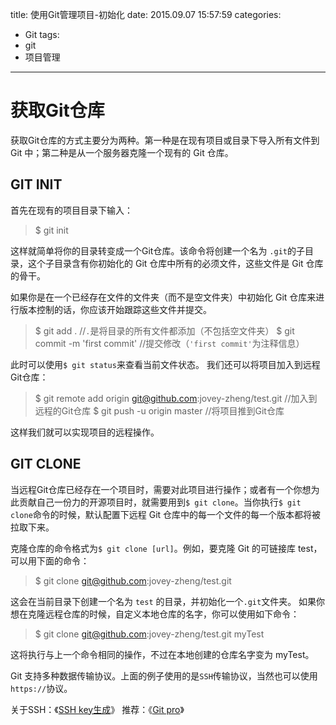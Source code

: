 title: 使用Git管理项目-初始化
date: 2015.09.07 15:57:59
categories:
- Git
tags:
- git
- 项目管理
---
# 获取Git仓库
获取Git仓库的方式主要分为两种。第一种是在现有项目或目录下导入所有文件到 Git 中；第二种是从一个服务器克隆一个现有的 Git 仓库。

## GIT INIT
首先在现有的项目目录下输入：
> $ git init

这样就简单将你的目录转变成一个Git仓库。该命令将创建一个名为 `.git`的子目录，这个子目录含有你初始化的 Git 仓库中所有的必须文件，这些文件是 Git 仓库的骨干。

如果你是在一个已经存在文件的文件夹（而不是空文件夹）中初始化 Git 仓库来进行版本控制的话，你应该开始跟踪这些文件并提交。
> $ git add .  //`.`是将目录的所有文件都添加（不包括空文件夹）
$ git commit -m 'first commit'  //提交修改（`'first commit'`为注释信息）

此时可以使用`$ git status`来查看当前文件状态。
我们还可以将项目加入到远程Git仓库：
>$ git remote add origin git@github.com:jovey-zheng/test.git  //加入到远程的Git仓库
$ git push -u origin master  //将项目推到Git仓库

这样我们就可以实现项目的远程操作。

<!-- more -->

## GIT CLONE
当远程Git仓库已经存在一个项目时，需要对此项目进行操作；或者有一个你想为此贡献自己一份力的开源项目时，就需要用到`$ git clone`。当你执行`$ git clone`命令的时候，默认配置下远程 Git 仓库中的每一个文件的每一个版本都将被拉取下来。

克隆仓库的命令格式为`$ git clone [url]`。例如，要克隆 Git 的可链接库 test，可以用下面的命令：
> $ git clone git@github.com:jovey-zheng/test.git

这会在当前目录下创建一个名为 `test` 的目录，并初始化一个`.git`文件夹。
如果你想在克隆远程仓库的时候，自定义本地仓库的名字，你可以使用如下命令：
> $ git clone git@github.com:jovey-zheng/test.git myTest

这将执行与上一个命令相同的操作，不过在本地创建的仓库名字变为 myTest。

Git 支持多种数据传输协议。上面的例子使用的是`SSH`传输协议，当然也可以使用`https://`协议。

关于SSH：《[SSH key生成](http://www.jianshu.com/p/697fe0815689)》
推荐：《[Git pro](http://git-scm.com/book/zh/v2)》